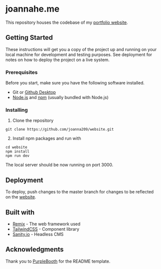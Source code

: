 # joannahe.me

This repository houses the codebase of my [portfolio website](https://joannahe.me).

## Getting Started

These instructions will get you a copy of the project up and running on your local machine for development and testing purposes. See deployment for notes on how to deploy the project on a live system.

### Prerequisites

Before you start, make sure you have the following software installed.

- Git or [Github Desktop](https://desktop.github.com/)
- [Node.js](https://nodejs.org/en/download/package-manager/) and [npm](https://www.npmjs.com/) (usually bundled with Node.js)

### Installing

1. Clone the repository

```
git clone https://github.com/joanna209/website.git
```

2. Install npm packages and run with  

```
cd website 
npm install
npm run dev 
```
The local server should be now running on port 3000. 

## Deployment

To deploy, push changes to the master branch for changes to be reflected on the [website](https://joannahe.me).

## Built with

- [Remix](https://remix.run/) - The web framework used
- [TailwindCSS](https://tailwindcss.com/) - Component library
- [Sanity.io](https://www.sanity.io/) - Headless CMS

## Acknowledgments

Thank you to [PurpleBooth](https://gist.github.com/PurpleBooth/109311bb0361f32d87a2) for the README template.